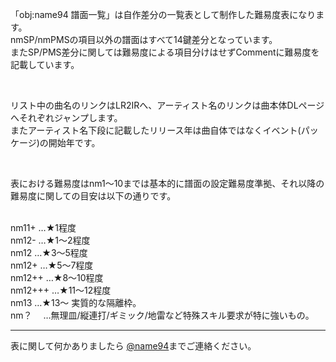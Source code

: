 <p>「obj:name94 譜面一覧」は自作差分の一覧表として制作した難易度表になります。<br>
nmSP/nmPMSの項目以外の譜面はすべて14鍵差分となっています。<br>
またSP/PMS差分に関しては難易度による項目分けはせずCommentに難易度を記載しています。</p>
<br>
<p>リスト中の曲名のリンクはLR2IRへ、アーティスト名のリンクは曲本体DLページへそれぞれジャンプします。<br>
またアーティスト名下段に記載したリリース年は曲自体ではなくイベント(パッケージ)の開始年です。</p>
<br>
<p>表における難易度はnm1～10までは基本的に譜面の設定難易度準拠、それ以降の難易度に関しての目安は以下の通りです。</p>
<br>
nm11+   …★1程度<br>
nm12-   …★1～2程度<br>
nm12    …★3～5程度<br>
nm12+   …★5～7程度<br>
nm12++  …★8～10程度<br>
nm12+++ …★11～12程度<br>
nm13    …★13～ 実質的な隔離枠。<br>
nm？　  …無理皿/縦連打/ギミック/地雷など特殊スキル要求が特に強いもの。<br>
<hr>
<p>表に関して何かありましたら <a href='https://twitter.com/name94' target='_blank'>@name94</a>までご連絡ください。</p>
